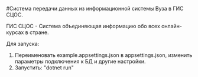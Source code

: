 #Система передачи данных из информационной системы Вуза в ГИС СЦОС.

ГИС СЦОС - Система объединяющая информацию обо всех онлайн-курсах в стране.

Для запуска:
1. Переименовать example.appsettings.json в appsettings.json, изменить параметры подключения к БД и другие настройки.
2. Запустить: "dotnet run"